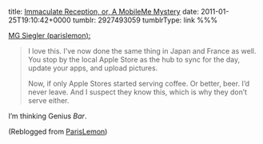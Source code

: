 title: [Immaculate Reception, or, A MobileMe Mystery](http://db.tidbits.com/article/11907)
date: 2011-01-25T19:10:42+0000
tumblr: 2927493059
tumblrType: link
%%%

<a href="http://parislemon.com/post/2916605780" class="tumblr_blog">MG Siegler (parislemon):</a>

<blockquote><p>I love this. I’ve now done the same thing in Japan and France as well. You stop by the local Apple Store as the hub to sync for the day, update your apps, and upload pictures.</p>
<p>Now, if only Apple Stores started serving coffee. Or better, beer. I’d never leave. And I suspect they know this, which is why they don’t serve either.</p>
</blockquote>

I’m thinking Genius *Bar*.

(Reblogged from [ParisLemon](https://parislemon.com/post/2916605780/immaculate-reception-or-a-mobileme-mystery))
